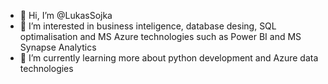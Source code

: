 - 👋 Hi, I’m @LukasSojka
- 👀 I’m interested in business inteligence, database desing, SQL optimalisation and MS Azure technologies such as Power BI and MS Synapse Analytics
- 🌱 I’m currently learning more about python development and Azure data technologies

<!---
LukasSojka/LukasSojka is a ✨ special ✨ repository because its `README.md` (this file) appears on your GitHub profile.
You can click the Preview link to take a look at your changes.
--->

